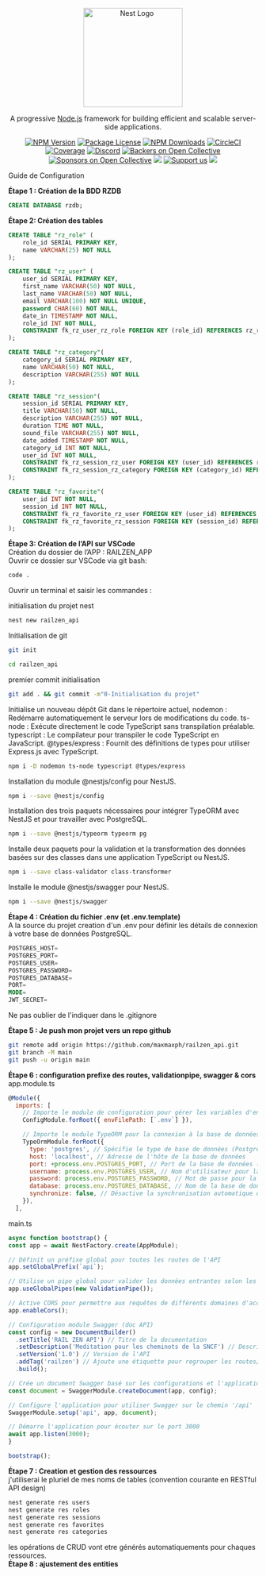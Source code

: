 <p align="center">
  <a href="http://nestjs.com/" target="blank"><img src="https://nestjs.com/img/logo-small.svg" width="200" alt="Nest Logo" /></a>
</p>

[circleci-image]: https://img.shields.io/circleci/build/github/nestjs/nest/master?token=abc123def456
[circleci-url]: https://circleci.com/gh/nestjs/nest

  <p align="center">A progressive <a href="http://nodejs.org" target="_blank">Node.js</a> framework for building efficient and scalable server-side applications.</p>
    <p align="center">
<a href="https://www.npmjs.com/~nestjscore" target="_blank"><img src="https://img.shields.io/npm/v/@nestjs/core.svg" alt="NPM Version" /></a>
<a href="https://www.npmjs.com/~nestjscore" target="_blank"><img src="https://img.shields.io/npm/l/@nestjs/core.svg" alt="Package License" /></a>
<a href="https://www.npmjs.com/~nestjscore" target="_blank"><img src="https://img.shields.io/npm/dm/@nestjs/common.svg" alt="NPM Downloads" /></a>
<a href="https://circleci.com/gh/nestjs/nest" target="_blank"><img src="https://img.shields.io/circleci/build/github/nestjs/nest/master" alt="CircleCI" /></a>
<a href="https://coveralls.io/github/nestjs/nest?branch=master" target="_blank"><img src="https://coveralls.io/repos/github/nestjs/nest/badge.svg?branch=master9" alt="Coverage" /></a>
<a href="https://discord.gg/G7Qnnhy" target="_blank"><img src="https://img.shields.io/badge/discord-online-brightgreen.svg" alt="Discord"/></a>
<a href="https://opencollective.com/nestbacker" target="_blank"><img src="https://opencollective.com/nest/backers/badge.svg" alt="Backers on Open Collective" /></a>
<a href="https://opencollective.com/nestsponsor" target="_blank"><img src="https://opencollective.com/nest/sponsors/badge.svg" alt="Sponsors on Open Collective" /></a>
  <a href="https://paypal.me/kamilmysliwiec" target="_blank"><img src="https://img.shields.io/badge/Donate-PayPal-ff3f59.svg"/></a>
    <a href="https://opencollective.com/nestsponsor"  target="_blank"><img src="https://img.shields.io/badge/Support%20us-Open%20Collective-41B883.svg" alt="Support us"></a>
  <a href="https://twitter.com/nestframework" target="_blank"><img src="https://img.shields.io/twitter/follow/nestframework.svg?style=social&label=Follow"></a>
</p>
  <!--[![Backers on Open Collective](https://opencollective.com/nest/backers/badge.svg)](https://opencollective.com/nestbacker)
  [![Sponsors on Open Collective](https://opencollective.com/nest/sponsors/badge.svg)](https://opencollective.com/nestsponsor)-->

 Guide de Configuration

**Étape 1 : Création de la BDD RZDB**

```sql
CREATE DATABASE rzdb;
```

**Étape 2: Création des tables**

```sql
CREATE TABLE "rz_role" (
    role_id SERIAL PRIMARY KEY,
    name VARCHAR(25) NOT NULL
);

CREATE TABLE "rz_user" (
    user_id SERIAL PRIMARY KEY,
    first_name VARCHAR(50) NOT NULL,
    last_name VARCHAR(50) NOT NULL,
    email VARCHAR(100) NOT NULL UNIQUE,
    password CHAR(60) NOT NULL,
    date_in TIMESTAMP NOT NULL,
    role_id INT NOT NULL,
    CONSTRAINT fk_rz_user_rz_role FOREIGN KEY (role_id) REFERENCES rz_role(role_id)
);

CREATE TABLE "rz_category"(
    category_id SERIAL PRIMARY KEY,
    name VARCHAR(50) NOT NULL,
    description VARCHAR(255) NOT NULL
);

CREATE TABLE "rz_session"(
    session_id SERIAL PRIMARY KEY,
    title VARCHAR(50) NOT NULL,
    description VARCHAR(255) NOT NULL,
    duration TIME NOT NULL,
    sound_file VARCHAR(255) NOT NULL,
    date_added TIMESTAMP NOT NULL,
    category_id INT NOT NULL,
    user_id INT NOT NULL,
    CONSTRAINT fk_rz_session_rz_user FOREIGN KEY (user_id) REFERENCES rz_user(user_id),
    CONSTRAINT fk_rz_session_rz_category FOREIGN KEY (category_id) REFERENCES rz_category(category_id)
);

CREATE TABLE "rz_favorite"(
    user_id INT NOT NULL,
    session_id INT NOT NULL,
    CONSTRAINT fk_rz_favorite_rz_user FOREIGN KEY (user_id) REFERENCES rz_user(user_id) ON DELETE CASCADE,
    CONSTRAINT fk_rz_favorite_rz_session FOREIGN KEY (session_id) REFERENCES rz_session(session_id)
);
```

**Étape 3: Création de l’API sur VSCode**  
Création du dossier de l’APP : RAILZEN_APP  
Ouvrir ce dossier sur VSCode via git bash:  

```bash
code .
```

Ouvrir un terminal et saisir les commandes :


initialisation du projet nest
```bash
nest new railzen_api
```
Initialisation de git
```bash
git init
```

```bash
cd railzen_api
```
 premier commit initialisation
```bash
git add . && git commit -m"0-Initialisation du projet"
```
 Initialise un nouveau dépôt Git dans le répertoire actuel,
nodemon : Redémarre automatiquement le serveur lors de modifications du code.
ts-node : Exécute directement le code TypeScript sans transpilation préalable.
typescript : Le compilateur pour transpiler le code TypeScript en JavaScript.
@types/express : Fournit des définitions de types pour utiliser Express.js avec TypeScript.
```bash
npm i -D nodemon ts-node typescript @types/express
```
Installation du module @nestjs/config pour NestJS.
```bash
npm i --save @nestjs/config
```
Installation des trois paquets nécessaires pour intégrer TypeORM avec NestJS et pour travailler avec PostgreSQL.
```bash
npm i --save @nestjs/typeorm typeorm pg
```
Installe deux paquets pour la validation et la transformation des données basées sur des classes dans une application TypeScript ou NestJS.
```bash
npm i --save class-validator class-transformer
```
Installe le module @nestjs/swagger pour NestJS.
```bash
npm i --save @nestjs/swagger
```
**Étape 4 : Création du fichier .env (et .env.template)**  
A la source du projet creation d'un .env pour définir les détails de connexion à votre base de données PostgreSQL.
```sql
POSTGRES_HOST=
POSTGRES_PORT=
POSTGRES_USER=
POSTGRES_PASSWORD=
POSTGRES_DATABASE=
PORT=
MODE=
JWT_SECRET=
```
Ne pas oublier de l'indiquer dans le .gitignore

**Étape 5 : Je push mon projet vers un repo github**  
```bash
git remote add origin https://github.com/maxmaxph/railzen_api.git
git branch -M main
git push -u origin main
```
**Étape 6 : configuration prefixe des routes, validationpipe, swagger & cors**    
app.module.ts
```javascript
@Module({
  imports: [
    // Importe le module de configuration pour gérer les variables d'environnement
    ConfigModule.forRoot({ envFilePath: [`.env`] }),

    // Importe le module TypeORM pour la connexion à la base de données
    TypeOrmModule.forRoot({
      type: 'postgres', // Spécifie le type de base de données (PostgreSQL)
      host: 'localhost', // Adresse de l'hôte de la base de données
      port: +process.env.POSTGRES_PORT, // Port de la base de données (converti en nombre)
      username: process.env.POSTGRES_USER, // Nom d'utilisateur pour la connexion à la base de données
      password: process.env.POSTGRES_PASSWORD, // Mot de passe pour la connexion à la base de données
      database: process.env.POSTGRES_DATABASE, // Nom de la base de données
      synchronize: false, // Désactive la synchronisation automatique du schéma de la base de données
    }),
  ],
  ```
  main.ts
  ```javascript
  async function bootstrap() {
  const app = await NestFactory.create(AppModule);

  // Définit un préfixe global pour toutes les routes de l'API
  app.setGlobalPrefix(`api`);

  // Utilise un pipe global pour valider les données entrantes selon les décorateurs de classe DTO
  app.useGlobalPipes(new ValidationPipe());

  // Active CORS pour permettre aux requêtes de différents domaines d'accéder à l'API
  app.enableCors();

  // Configuration module Swagger (doc API)
  const config = new DocumentBuilder()
    .setTitle('RAIL ZEN API') // Titre de la documentation
    .setDescription('Meditation pour les cheminots de la SNCF') // Description de l'API
    .setVersion('1.0') // Version de l'API
    .addTag('railzen') // Ajoute une étiquette pour regrouper les routes/endpoints
    .build();

  // Crée un document Swagger basé sur les configurations et l'application NestJS
  const document = SwaggerModule.createDocument(app, config);

  // Configure l'application pour utiliser Swagger sur le chemin '/api'
  SwaggerModule.setup('api', app, document);

  // Démarre l'application pour écouter sur le port 3000
  await app.listen(3000);
}

bootstrap();
```  
**Étape 7 : Creation et gestion des ressources**  
j'utiliserai le pluriel de mes noms de tables (convention courante en RESTful API design)
```bash
nest generate res users
nest generate res roles
nest generate res sessions
nest generate res favorites
nest generate res categories
 ```
 les opérations de CRUD vont etre générés automatiquements pour chaques ressources.  
 **Étape 8 : ajustement des entities**  
  